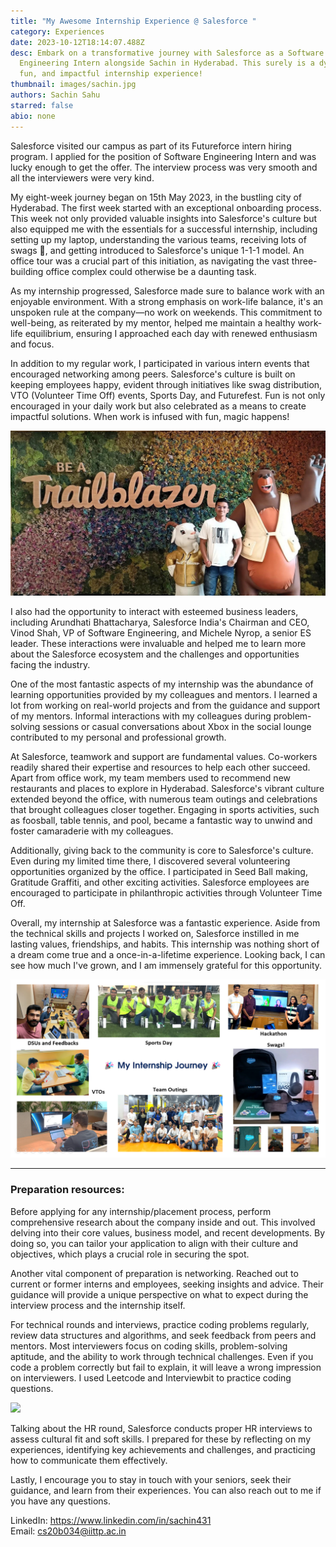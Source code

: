 ```yaml
---
title: "My Awesome Internship Experience @ Salesforce "
category: Experiences
date: 2023-10-12T18:14:07.488Z
desc: Embark on a transformative journey with Salesforce as a Software
  Engineering Intern alongside Sachin in Hyderabad. This surely is a dynamic,
  fun, and impactful internship experience!
thumbnail: images/sachin.jpg
authors: Sachin Sahu
starred: false
abio: none
---
```


Salesforce visited our campus as part of its Futureforce intern hiring program. I applied for the position of Software Engineering Intern and was lucky enough to get the offer. The interview process was very smooth and all the interviewers were very kind.

My eight-week journey began on 15th May 2023, in the bustling city of Hyderabad. The first week started with an exceptional onboarding process. This week not only provided valuable insights into Salesforce's culture but also equipped me with the essentials for a successful internship, including setting up my laptop, understanding the various teams, receiving lots of swags 🤩, and getting introduced to Salesforce's unique 1-1-1 model. An office tour was a crucial part of this initiation, as navigating the vast three-building office complex could otherwise be a daunting task.

As my internship progressed, Salesforce made sure to balance work with an enjoyable environment. With a strong emphasis on work-life balance, it's an unspoken rule at the company—no work on weekends. This commitment to well-being, as reiterated by my mentor, helped me maintain a healthy work-life equilibrium, ensuring I approached each day with renewed enthusiasm and focus.

In addition to my regular work, I participated in various intern events that encouraged networking among peers. Salesforce's culture is built on keeping employees happy, evident through initiatives like swag distribution, VTO (Volunteer Time Off) events, Sports Day, and Futurefest. Fun is not only encouraged in your daily work but also celebrated as a means to create impactful solutions. When work is infused with fun, magic happens!

![](images/screenshot-from-2023-10-12-01-52-41.png)

I also had the opportunity to interact with esteemed business leaders, including Arundhati Bhattacharya, Salesforce India's Chairman and CEO, Vinod Shah, VP of Software Engineering, and Michele Nyrop, a senior ES leader. These interactions were invaluable and helped me to learn more about the Salesforce ecosystem and the challenges and opportunities facing the industry.

One of the most fantastic aspects of my internship was the abundance of learning opportunities provided by my colleagues and mentors. I learned a lot from working on real-world projects and from the guidance and support of my mentors. Informal interactions with my colleagues during problem-solving sessions or casual conversations about Xbox in the social lounge contributed to my personal and professional growth.

At Salesforce, teamwork and support are fundamental values. Co-workers readily shared their expertise and resources to help each other succeed. Apart from office work, my team members used to recommend new restaurants and places to explore in Hyderabad. Salesforce's vibrant culture extended beyond the office, with numerous team outings and celebrations that brought colleagues closer together. Engaging in sports activities, such as foosball, table tennis, and pool, became a fantastic way to unwind and foster camaraderie with my colleagues.

Additionally, giving back to the community is core to Salesforce's culture. Even during my limited time there, I discovered several volunteering opportunities organized by the office. I participated in Seed Ball making, Gratitude Graffiti, and other exciting activities. Salesforce employees are encouraged to participate in philanthropic activities through Volunteer Time Off.

Overall, my internship at Salesforce was a fantastic experience. Aside from the technical skills and projects I worked on, Salesforce instilled in me lasting values, friendships, and habits. This internship was nothing short of a dream come true and a once-in-a-lifetime experience. Looking back, I can see how much I've grown, and I am immensely grateful for this opportunity.

![](images/screenshot-from-2023-10-12-01-53-41.png)

---

### Preparation resources:

Before applying for any internship/placement process, perform comprehensive research about the company inside and out. This involved delving into their core values, business model, and recent developments. By doing so, you can tailor your application to align with their culture and objectives, which plays a crucial role in securing the spot.

Another vital component of preparation is networking. Reached out to current or former interns and employees, seeking insights and advice. Their guidance will provide a unique perspective on what to expect during the interview process and the internship itself.

For technical rounds and interviews, practice coding problems regularly, review data structures and algorithms, and seek feedback from peers and mentors. Most interviewers focus on coding skills, problem-solving aptitude, and the ability to work through technical challenges. Even if you code a problem correctly but fail to explain, it will leave a wrong impression on interviewers. I used Leetcode and Interviewbit to practice coding questions.

![](images/int.jpg)

Talking about the HR round, Salesforce conducts proper HR interviews to assess cultural fit and soft skills. I prepared for these by reflecting on my experiences, identifying key achievements and challenges, and practicing how to communicate them effectively.

Lastly, I encourage you to stay in touch with your seniors, seek their guidance, and learn from their experiences. You can also reach out to me if you have any questions.

LinkedIn: <https://www.linkedin.com/in/sachin431>\
Email: cs20b034@iittp.ac.in
